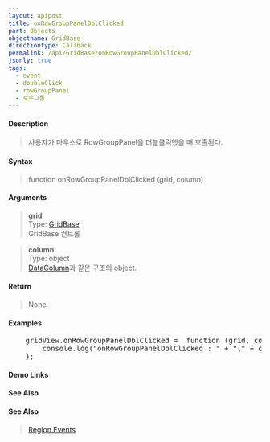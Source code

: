 ```yaml
---
layout: apipost
title: onRowGroupPanelDblClicked
part: Objects
objectname: GridBase
directiontype: Callback
permalink: /api/GridBase/onRowGroupPanelDblClicked/
jsonly: true
tags:
  - event
  - doubleClick
  - rowGroupPanel
  - 로우그룹
---
```



#### Description

> 사용자가 마우스로 RowGroupPanel을 더블클릭했을 때 호출된다.  

#### Syntax

> function onRowGroupPanelDblClicked (grid, column)  

#### Arguments

> **grid**  
> Type: [GridBase](/api/GridBase/)  
> GridBase 컨트롤  

> **column**  
> Type: object  
> [DataColumn](/api/types/DataColumn/)과 같은 구조의 object.  

#### Return

> None.  

#### Examples 

<pre class="prettyprint">
    gridView.onRowGroupPanelDblClicked =  function (grid, column) {
        console.log("onRowGroupPanelDblClicked : " + "(" + column.name + ")")
    };
</pre>

#### Demo Links
#### See Also

#### See Also
>  [Region Events](http://demo.realgrid.com/Demo/RegionEvents)